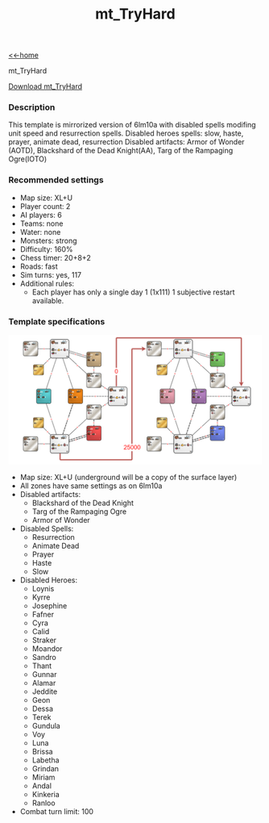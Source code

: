 ﻿---
title: mt_TryHard
---

[<<-home](../..)

mt_TryHard

[Download mt_TryHard](./mt_TryHard.zip)

### Description
This template is mirrorized version of 6lm10a with disabled spells modifing unit speed and resurrection spells. 
Disabled heroes spells: slow, haste, prayer, animate dead, resurrection
Disabled artifacts: Armor of Wonder (AOTD), Blackshard of the Dead Knight(AA), Targ of the Rampaging Ogre(IOTO)

### Recommended settings
* Map size: XL+U
* Player count: 2
* AI players: 6
* Teams: none
* Water: none
* Monsters: strong
* Difficulty: 160%
* Chess timer: 20+8+2
* Roads: fast
* Sim turns: yes, 117
* Additional rules:
    * Each player has only a single day 1 (1x111) 1 subjective restart available.

### Template specifications

![](graph.png)

* Map size: XL+U (underground will be a copy of the surface layer)
* All zones have same settings as on 6lm10a
* Disabled artifacts:
	* Blackshard of the Dead Knight
	* Targ of the Rampaging Ogre
	* Armor of Wonder
* Disabled Spells:
	* Resurrection
	* Animate Dead
	* Prayer
	* Haste
	* Slow
* Disabled Heroes:
	* Loynis
	* Kyrre
	* Josephine
	* Fafner
	* Cyra
	* Calid
	* Straker
	* Moandor
	* Sandro
	* Thant
	* Gunnar
	* Alamar
	* Jeddite
	* Geon
	* Dessa
	* Terek
	* Gundula
	* Voy
	* Luna
	* Brissa
	* Labetha
	* Grindan
	* Miriam
	* Andal
	* Kinkeria
	* Ranloo
* Combat turn limit: 100
